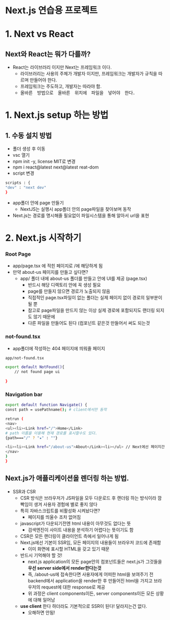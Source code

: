 # Next.js 연습용 프로젝트 
# 1. Next vs React

## Next와 React는 뭐가 다를까?

- React는 라이브러리 이지만 Next는 프레임워크 이다.
    - 라이브러리는 사용의 주체가 개발자 이지만, 프레임워크는 개발자가 규칙을 따르며 만들어야 한다.
    - 프레임워크는 주도하고, 개발자는 따라야 함.
    - 올바른　방법으로　올바른　위치에　파일을　넣어야　한다．

# 1. Next.js setup 하는 방법

## 1. 수동 설치 방법

- 폴더 생성 후 이동
- vsc 열기
- npm init -y, license MIT로 변경
- npm i react@latest next@latest reat-dom
- script 변경

```bash
scripts : {
"dev" : "next dev"
}
```

- app폴더 안에 page 만들기
    - NextJS는 실행시 app폴더 안의 page파일을 찾아보며 동작
- Next.js는 경로를 명시해줄 필요없이 파일시스템을 통해 알아서 url을 표현

# 2. Next.js 시작하기

### Root Page

- app/page.tsx 에 적힌 페이지로 /에 해당하게 됨
- 만약 about-us 페이지를 만들고 싶다면?
    - app/ 폴더 내에 about-us 폴더를 만들고 안에 UI를 제공 (page.tsx)
        - 반드시 해당 디렉토리 안에 꼭 생성 필요
        - page를 만들지 않으면 경로가 노출되지 않음
        - 직접적인 page.tsx파일이 없는 폴더는 실제 페이지 없이 경로의 일부분이 될 뿐
        - 참고로 page파일을 만드지 않는 이상 실제 경로에 포함되지도 랜더링 되지도 않기 때문에
        - 다른 파일을 만들어도 된다 (컴포넌트 같은것 만들어서 써도 되는것

### not-found.tsx

- app폴더에 작성하는 404 페이지에 띄워줄 페이지

```bash
app/not-found.tsx

export default NotFound(){
	// not found page ui
	
}

```

### Navigation bar

```bash
export default function Navigate() {
const path = usePathname(); # client에서만 동작

retrun (
<nav>
<ul><li><Link href="/">Home</Link>
# path 이름을 이용해 현재 경로를 표시할수도 있다.
{path==="/" ? "★" : ""}

<li><li><Link href="/about-us">About</Link><li></ul> // Next에선 페이지간 이동시 Link를 사용해야 함
</nav>
)
}
```

## Next.js가 애플리케이션을 렌더링 하는 방법.

- SSR과 CSR
    - CSR 방식은 브라우저가 JS파일을 모두 다운로드 후 랜더링 하는 방식이라 깜빡임이 생겨 사용자 경험에 별로 좋지 않다
    - 특히 자바스크립트를 비활성화 시켜놨다면?
        - 페이지를 띄울수 조차 없어짐
    - javascript가 다운되기전엔 html 내용이 아무것도 없다는 뜻
        - 검색엔진이 사이트 내용을 분석하기 어렵다는 뜻이기도 함
    - CSR은 모든 랜더링이 클라이언트 측에서 일어나게 됨
    - Next.js에선 기본이 SSR임, 모든 페이지의 내용들이 브라우저 코드에 존재함
        - 이미 화면에 표시할 HTML을 갖고 있기 때문
    - 반드시 기억해야 할 것!
        - next.js application의 모든 page안의 컴포넌트들은 next.js가 그것들을 **우선 server side에서 render한다는것**
        - 즉, /about-us에 접속한다면 사용자에게 어떠한 html을 보여주기 전 backend에서 application을 render한 후 만들어진 html을 가지고 브라우저의 request에 대한 response로 제공
        - 위 과정은 client components이든, server components이든 모든 상황에 대해 일어남
    - **use client** 한다 하더라도 기본적으로 SSR이 된다! 달라지는건 없다.
        - 오해하면 안됨!
